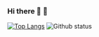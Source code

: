 ### Hi there 👋 🚀


[![Top Langs](https://github-readme-stats.vercel.app/api/top-langs/?username=leye195)](https://github.com/anuraghazra/github-readme-stats)
![Github status](https://github-readme-stats.vercel.app/api?username=leye195&show_icons=true&hide_border=true)
<!--
**leye195/leye195** is a ✨ _special_ ✨ repository because its `README.md` (this file) appears on your GitHub profile.



Here are some ideas to get you started:

- 🔭 I’m currently working on ...
- 🌱 I’m currently learning ...
- 👯 I’m looking to collaborate on ...
- 🤔 I’m looking for help with ...
- 💬 Ask me about ...
- 📫 How to reach me: ...
- 😄 Pronouns: ...
- ⚡ Fun fact: ...
-->
